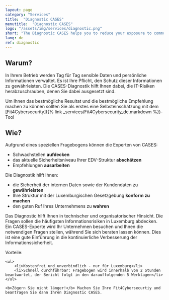 ```yaml
---
layout: page
category: "Services"
title:  "Diagnostic CASES"
menutitle:  "Diagnostic CASES"
logo: "/assets/img/services/diagnostic.png"
short: "The Diagnostic CASES helps you to reduce your exposure to common IT risks."
lang: de
ref: diagnostic
---
```

## Warum?
In Ihrem Betrieb werden Tag für Tag sensible Daten und persönliche Informationen verwaltet. Es ist Ihre Pflicht, den Schutz dieser Informationen zu gewährleisten. Die CASES-Diagnostik hilft Ihnen dabei, die IT-Risiken herabzuschrauben, denen Sie dabei ausgesetzt sind.

Um Ihnen das bestmögliche Resultat und die bestmögliche Empfehlung machen zu können sollten Sie als erstes eine Selbsteinschätzung mit dem [Fit4Cybersecurity]({% link _services/Fit4Cybersecurity_de.markdown %})-Tool


## Wie?
Aufgrund eines speziellen Fragebogens können die Experten von CASES:

* Schwachstellen **aufdecken**
* das aktuelle Sicherheitsniveau Ihrer EDV-Struktur **abschätzen**
* Empfehlungen **ausarbeiten**

Die Diagnostik hilft Ihnen:

* die Sicherheit der internen Daten sowie der Kundendaten zu **gewährleisten**
* Ihre Struktur mit der Luxemburgischen Gesetzgebung **konform zu machen**
* den guten Ruf Ihres Unternehmens zu **wahren**

Das Diagnostic hilft Ihnen in technischer und organisatorischer Hinsicht. Die Fragen sollen die häufigsten Informationsrisiken in Luxemburg abdecken.
Ein CASES-Experte wird Ihr Unternehmen besuchen und Ihnen die notwendigen Fragen stellen, während Sie sich beraten lassen können. Dies ist eine gute Einführung in die kontinuierliche Verbesserung der Informationssicherheit.


<div class="well well--blue-outline">
    Vorteile:

    <ul>
        <li>Kostenfrei und unverbindlich - nur für Luxemburg</li>
        <li>Schnell durchführbar: Fragebogen wird innerhalb von 2 Stunden beantwortet, der Bericht folgt in den darauffolgenden 5 Werktagen</li>
    </ul>

    <b>Zögern Sie nicht länger!</b> Machen Sie Ihre Fit4Cybersecurtiy und beantragen Sie dann Ihren Diagnostic CASES.
</div>
